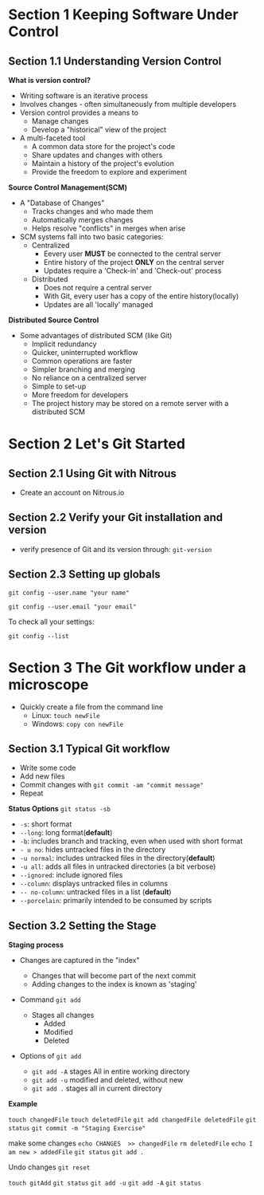 # Section 1 Keeping Software Under Control

## Section 1.1 Understanding Version Control

**What is version control?**

* Writing software is an iterative process
* Involves changes - often simultaneously from multiple developers
* Version control provides a means to
   * Manage changes
   * Develop a "historical" view of the project
* A multi-faceted tool
   * A common data store for the project's code
   * Share updates and changes with others
   * Maintain a history of the project's evolution
   * Provide the freedom to explore and experiment
   
**Source Control Management(SCM)**

* A "Database of Changes"
   * Tracks changes and who made them
   * Automatically merges changes
   * Helps resolve "conflicts" in merges when arise
* SCM systems fall into two basic categories:
   * Centralized
     * Eevery user **MUST** be connected to the central server
     * Entire history of the project **ONLY** on the central server
     * Updates require a 'Check-in' and 'Check-out' process
   * Distributed
     * Does not require a central server
     * With Git, every user has a copy of the entire history(locally)
     * Updates are all 'locally' managed

**Distributed Source Control**

* Some advantages of distributed SCM (like Git)
  * Implicit redundancy
  * Quicker, uninterrupted workflow
  * Common operations are faster
  * Simpler branching and merging
  * No reliance on a centralized server
  * Simple to set-up
  * More freedom for developers
  * The project history may be stored on a remote server with a distributed SCM

# Section 2 Let's Git Started

## Section 2.1 Using Git with Nitrous

* Create an account on Nitrous.io

## Section 2.2 Verify your Git installation and version
* verify presence of Git and its version through: `git-version`

## Section 2.3 Setting up globals
`git config --user.name "your name"`

`git config --user.email "your email"`

To check all your settings:

`git config --list` 


# Section 3 The Git workflow under a microscope

* Quickly create a file from the command line
  * Linux: `touch newFile`
  * Windows: `copy con newFile`

## Section 3.1 Typical Git workflow

* Write some code
* Add new files
* Commit changes with `git commit -am "commit message"`
* Repeat

**Status Options** `git status -sb`

* `-s`: short format
* `--long`: long format(**default**)
* `-b`: includes branch and tracking, even when used with short format
* `- u no`: hides untracked files in the directory
* `-u normal`: includes untracked files in the directory(**default**)
* `-u all`: adds all files in untracked directories (a bit verbose)
* `--ignored`: include ignored files
* `--column`: displays untracked files in columns
* `-- no-column`: untracked files in a list (**default**)
* `--porcelain`: primarily intended to be consumed by scripts

## Section 3.2 Setting the Stage

**Staging process**

* Changes are captured in the "index"
   * Changes that will become part of the next commit
   * Adding changes to the index is known as 'staging'

* Command `git add`
  * Stages all changes
     * Added
     * Modified
     * Deleted
     
 * Options of `git add`
    * `git add -A` stages All in entire working directory
    * `git add -u` modified and deleted, without new
    * `git add .` stages all in current directory
     
 **Example**
 
 `touch changedFile`
 `touch deletedFile`
 `git add changedFile deletedFile`
 `git status`
 `git commit -m "Staging Exercise"`

make some changes
`echo CHANGES  >> changedFile`
`rm deletedFile`
`echo I am new > addedFile`
`git status`
`git add .`

Undo changes
`git reset`

`touch gitAdd`
`git status`
`git add -u`
`git add -A`
`git status`


